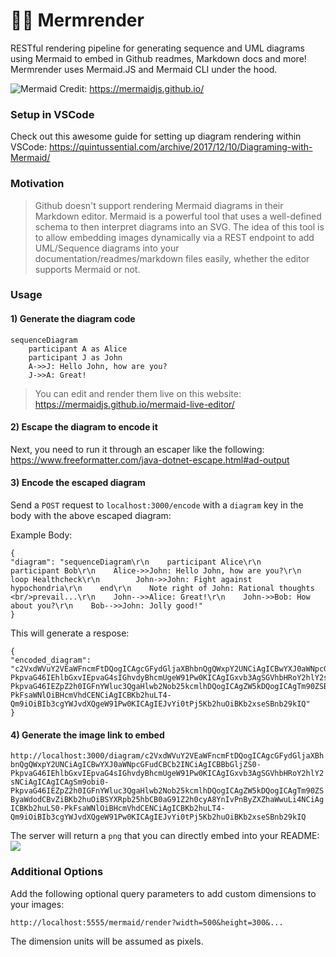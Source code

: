 # 🧜‍♀️ Mermrender

RESTful rendering pipeline for generating sequence and UML diagrams using Mermaid to embed in Github readmes, Markdown docs and more! Mermrender uses Mermaid.JS and Mermaid CLI under the hood. 

![Mermaid](https://mermaidjs.github.io/images/header.png)
Credit: https://mermaidjs.github.io/

### Setup in VSCode
Check out this awesome guide for setting up diagram rendering within VSCode: https://quintussential.com/archive/2017/12/10/Diagraming-with-Mermaid/

### Motivation 

> Github doesn't support rendering Mermaid diagrams in their Markdown editor. Mermaid is a powerful tool that uses a well-defined schema to then interpret diagrams into an SVG. The idea of this tool is to allow embedding images dynamically via a REST endpoint to add UML/Sequence diagrams into your documentation/readmes/markdown files easily, whether the editor supports Mermaid or not. 

### Usage

#### 1) Generate the diagram code
```
sequenceDiagram
    participant A as Alice
    participant J as John
    A->>J: Hello John, how are you?
    J->>A: Great!
```

> You can edit and render them live on this website: https://mermaidjs.github.io/mermaid-live-editor/

#### 2) Escape the diagram to encode it
Next, you need to run it through an escaper like the following: https://www.freeformatter.com/java-dotnet-escape.html#ad-output

#### 3) Encode the escaped diagram
Send a `POST` request to `localhost:3000/encode` with a `diagram` key in the body with the above escaped diagram:

Example Body:
```
{
"diagram": "sequenceDiagram\r\n    participant Alice\r\n    participant Bob\r\n    Alice->>John: Hello John, how are you?\r\n    loop Healthcheck\r\n        John->>John: Fight against hypochondria\r\n    end\r\n    Note right of John: Rational thoughts <br/>prevail...\r\n    John-->>Alice: Great!\r\n    John->>Bob: How about you?\r\n    Bob-->>John: Jolly good!"
}
```

This will generate a respose:
```
{
"encoded_diagram": "c2VxdWVuY2VEaWFncmFtDQogICAgcGFydGljaXBhbnQgQWxpY2UNCiAgICBwYXJ0aWNpcGFudCBCb2INCiAgICBBbGljZS0-PkpvaG46IEhlbGxvIEpvaG4sIGhvdyBhcmUgeW91Pw0KICAgIGxvb3AgSGVhbHRoY2hlY2sNCiAgICAgICAgSm9obi0-PkpvaG46IEZpZ2h0IGFnYWluc3QgaHlwb2Nob25kcmlhDQogICAgZW5kDQogICAgTm90ZSByaWdodCBvZiBKb2huOiBSYXRpb25hbCB0aG91Z2h0cyA8YnIvPnByZXZhaWwuLi4NCiAgICBKb2huLS0-PkFsaWNlOiBHcmVhdCENCiAgICBKb2huLT4-Qm9iOiBIb3cgYWJvdXQgeW91Pw0KICAgIEJvYi0tPj5Kb2huOiBKb2xseSBnb29kIQ"
}
```

#### 4) Generate the image link to embed

`http://localhost:3000/diagram/c2VxdWVuY2VEaWFncmFtDQogICAgcGFydGljaXBhbnQgQWxpY2UNCiAgICBwYXJ0aWNpcGFudCBCb2INCiAgICBBbGljZS0-PkpvaG46IEhlbGxvIEpvaG4sIGhvdyBhcmUgeW91Pw0KICAgIGxvb3AgSGVhbHRoY2hlY2sNCiAgICAgICAgSm9obi0-PkpvaG46IEZpZ2h0IGFnYWluc3QgaHlwb2Nob25kcmlhDQogICAgZW5kDQogICAgTm90ZSByaWdodCBvZiBKb2huOiBSYXRpb25hbCB0aG91Z2h0cyA8YnIvPnByZXZhaWwuLi4NCiAgICBKb2huLS0-PkFsaWNlOiBHcmVhdCENCiAgICBKb2huLT4-Qm9iOiBIb3cgYWJvdXQgeW91Pw0KICAgIEJvYi0tPj5Kb2huOiBKb2xseSBnb29kIQ`

The server will return a `png` that you can directly embed into your README:
![](https://i.imgur.com/6VG2JWc.png)

### Additional Options
Add the following optional query parameters to add custom dimensions to your images:

`http://localhost:5555/mermaid/render?width=500&height=300&...`

The dimension units will be assumed as pixels. 


